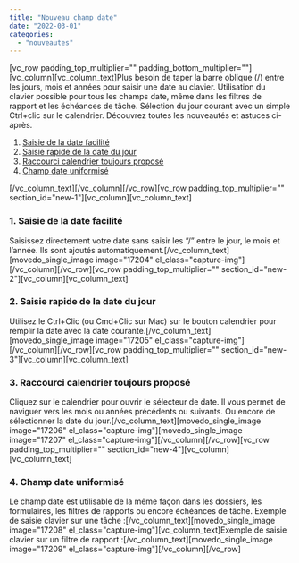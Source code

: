 ```yaml
---
title: "Nouveau champ date"
date: "2022-03-01"
categories: 
  - "nouveautes"
---
```


\[vc\_row padding\_top\_multiplier="" padding\_bottom\_multiplier=""\]\[vc\_column\]\[vc\_column\_text\]Plus besoin de taper la barre oblique (/) entre les jours, mois et années pour saisir une date au clavier. Utilisation du clavier possible pour tous les champs date, même dans les filtres de rapport et les échéances de tâche. Sélection du jour courant avec un simple Ctrl+clic sur le calendrier. Découvrez toutes les nouveautés et astuces ci-après.

1. [Saisie de la date facilité](#new-1)
2. [Saisie rapide de la date du jour](#new-2)
3. [Raccourci calendrier toujours proposé](#new-3)
4. [Champ date uniformisé](#new-4)

\[/vc\_column\_text\]\[/vc\_column\]\[/vc\_row\]\[vc\_row padding\_top\_multiplier="" section\_id="new-1"\]\[vc\_column\]\[vc\_column\_text\]

### **1\. Saisie de la date facilité**

Saisissez directement votre date sans saisir les “/” entre le jour, le mois et l’année. Ils sont ajoutés automatiquement.\[/vc\_column\_text\]\[movedo\_single\_image image="17204" el\_class="capture-img"\]\[/vc\_column\]\[/vc\_row\]\[vc\_row padding\_top\_multiplier="" section\_id="new-2"\]\[vc\_column\]\[vc\_column\_text\]

### **2\. Saisie rapide de la date du jour**

Utilisez le Ctrl+Clic (ou Cmd+Clic sur Mac) sur le bouton calendrier pour remplir la date avec la date courante.\[/vc\_column\_text\]\[movedo\_single\_image image="17205" el\_class="capture-img"\]\[/vc\_column\]\[/vc\_row\]\[vc\_row padding\_top\_multiplier="" section\_id="new-3"\]\[vc\_column\]\[vc\_column\_text\]

### **3\. Raccourci calendrier toujours proposé**

Cliquez sur le calendrier pour ouvrir le sélecteur de date. Il vous permet de naviguer vers les mois ou années précédents ou suivants. Ou encore de sélectionner la date du jour.\[/vc\_column\_text\]\[movedo\_single\_image image="17206" el\_class="capture-img"\]\[movedo\_single\_image image="17207" el\_class="capture-img"\]\[/vc\_column\]\[/vc\_row\]\[vc\_row padding\_top\_multiplier="" section\_id="new-4"\]\[vc\_column\]\[vc\_column\_text\]

### **4\. Champ date uniformisé**

Le champ date est utilisable de la même façon dans les dossiers, les formulaires, les filtres de rapports ou encore échéances de tâche. Exemple de saisie clavier sur une tâche :\[/vc\_column\_text\]\[movedo\_single\_image image="17208" el\_class="capture-img"\]\[vc\_column\_text\]Exemple de saisie clavier sur un filtre de rapport :\[/vc\_column\_text\]\[movedo\_single\_image image="17209" el\_class="capture-img"\]\[/vc\_column\]\[/vc\_row\]

